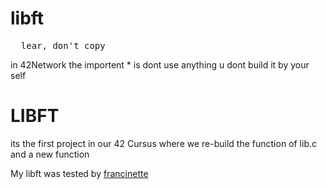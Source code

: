 # libft

<pre>
  lear, don't copy
</pre>
in 42Network the importent * is dont use anything u dont build it by your self

# LIBFT
its the first project in our 42 Cursus where we re-build the function of lib.c and a new function

My libft was tested by <a href="https://github.com/xicodomingues/francinette" > francinette </a>
